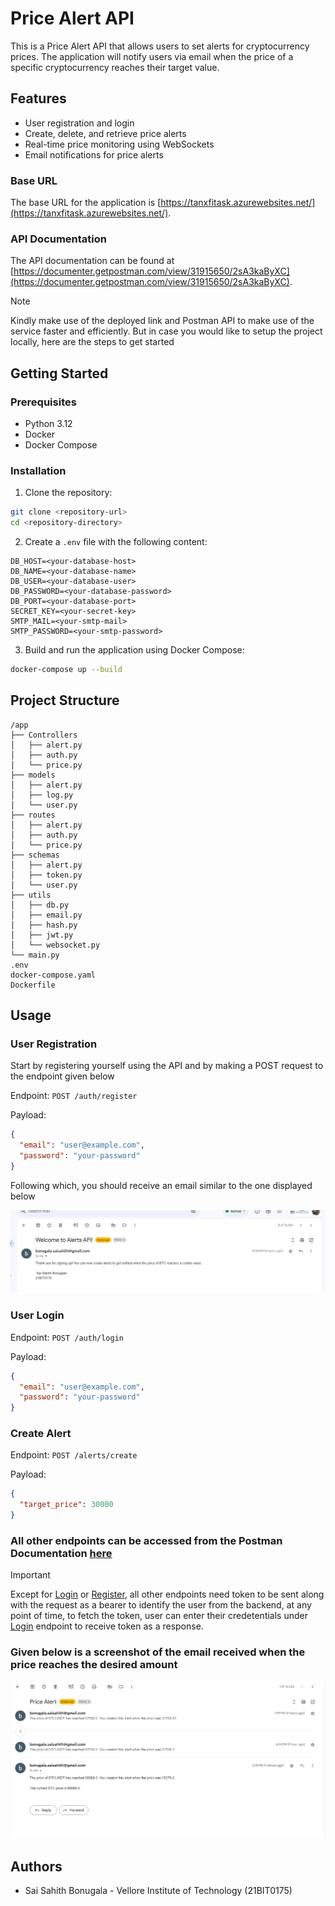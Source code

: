 # Price Alert API

This is a Price Alert API that allows users to set alerts for cryptocurrency prices. The application will notify users via email when the price of a specific cryptocurrency reaches their target value.

## Features

- User registration and login
- Create, delete, and retrieve price alerts
- Real-time price monitoring using WebSockets
- Email notifications for price alerts

### Base URL

The base URL for the application is [https://tanxfitask.azurewebsites.net/](https://tanxfitask.azurewebsites.net/).

### API Documentation

The API documentation can be found at [https://documenter.getpostman.com/view/31915650/2sA3kaByXC](https://documenter.getpostman.com/view/31915650/2sA3kaByXC).

>[!NOTE]
>Kindly make use of the deployed link and Postman API to make use of the service faster and efficiently. But in case you would like to setup the project locally, here are the steps to get started


## Getting Started

### Prerequisites

- Python 3.12
- Docker
- Docker Compose

### Installation

1. Clone the repository:

```bash
git clone <repository-url>
cd <repository-directory>
```

2. Create a `.env` file with the following content:

```
DB_HOST=<your-database-host>
DB_NAME=<your-database-name>
DB_USER=<your-database-user>
DB_PASSWORD=<your-database-password>
DB_PORT=<your-database-port>
SECRET_KEY=<your-secret-key>
SMTP_MAIL=<your-smtp-mail>
SMTP_PASSWORD=<your-smtp-password>
```

3. Build and run the application using Docker Compose:

```bash
docker-compose up --build
```

## Project Structure

```
/app
├── Controllers
│   ├── alert.py
│   ├── auth.py
│   └── price.py
├── models
│   ├── alert.py
│   ├── log.py
│   └── user.py
├── routes
│   ├── alert.py
│   ├── auth.py
│   └── price.py
├── schemas
│   ├── alert.py
│   ├── token.py
│   └── user.py
├── utils
│   ├── db.py
│   ├── email.py
│   ├── hash.py
│   ├── jwt.py
│   └── websocket.py
└── main.py
.env
docker-compose.yaml
Dockerfile
```

## Usage

### User Registration

Start by registering yourself using the API and by making a POST request to the endpoint given below

Endpoint: `POST /auth/register`

Payload:

```json
{
  "email": "user@example.com",
  "password": "your-password"
}
```

Following which, you should receive an email similar to the one displayed below

![Registration Confirmation Email](images/Registration%20Confirmation%20Mail.png)

### User Login

Endpoint: `POST /auth/login`

Payload:

```json
{
  "email": "user@example.com",
  "password": "your-password"
}
```

### Create Alert

Endpoint: `POST /alerts/create`

Payload:

```json
{
  "target_price": 30000
}
```

### All other endpoints can be accessed from the Postman Documentation [here](https://documenter.getpostman.com/view/31915650/2sA3kaByXC)

>[!IMPORTANT]
>Except for [Login](https://documenter.getpostman.com/view/31915650/2sA3kaByXC#b86e230e-6792-4c08-8e9a-4b583437937c) or [Register](https://documenter.getpostman.com/view/31915650/2sA3kaByXC#0936f1c4-91ce-4c1f-927e-d74a7ff50d92), all other endpoints need token to be sent along with the request as a bearer to identify the user from the backend, at any point of time, to fetch the token, user can enter their credetentials under [Login](https://documenter.getpostman.com/view/31915650/2sA3kaByXC#b86e230e-6792-4c08-8e9a-4b583437937c) endpoint to receive token as a response.

### Given below is a screenshot of the email received when the price reaches the desired amount

![Price Alert Email](images/Price%20Alert.png)

## Authors

- Sai Sahith Bonugala - Vellore Institute of Technology (21BIT0175)
